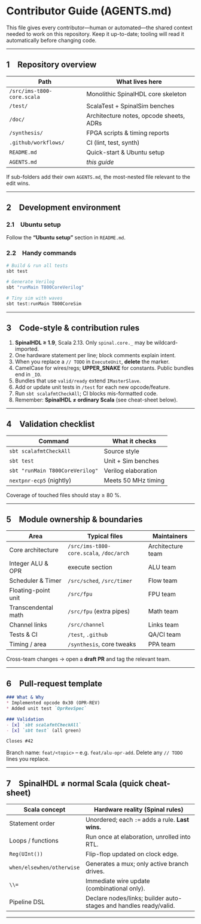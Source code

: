 # Contributor Guide (AGENTS.md)

This file gives every contributor—human or automated—the shared context needed to work on this repository. Keep it up-to-date; tooling will read it automatically before changing code.

---

## 1 Repository overview

| Path | What lives here |
|------|-----------------|
| `/src/ims-t800-core.scala` | Monolithic SpinalHDL core skeleton |
| `/test/` | ScalaTest + SpinalSim benches |
| `/doc/` | Architecture notes, opcode sheets, ADRs |
| `/synthesis/` | FPGA scripts & timing reports |
| `.github/workflows/` | CI (lint, test, synth) |
| `README.md` | Quick-start & Ubuntu setup |
| `AGENTS.md` | *this guide* |

If sub-folders add their own `AGENTS.md`, the most-nested file relevant to the edit wins.

---

## 2 Development environment

### 2.1 Ubuntu setup  
Follow the **“Ubuntu setup”** section in `README.md`.

### 2.2 Handy commands

```bash
# Build & run all tests
sbt test

# Generate Verilog
sbt "runMain T800CoreVerilog"

# Tiny sim with waves
sbt test:runMain T800CoreSim
````

---

## 3 Code-style & contribution rules

1. **SpinalHDL ≥ 1.9**, Scala 2.13. Only `spinal.core._` may be wildcard-imported.
2. One hardware statement per line; block comments explain intent.
3. When you replace a `// TODO` in `ExecuteUnit`, **delete** the marker.
4. CamelCase for wires/regs; **UPPER\_SNAKE** for constants. Public bundles end in `_IO`.
5. Bundles that use `valid/ready` extend `IMasterSlave`.
6. Add or update unit tests in `/test` for each new opcode/feature.
7. Run `sbt scalafmtCheckAll`; CI blocks mis-formatted code.
8. Remember: **SpinalHDL ≠ ordinary Scala** (see cheat-sheet below).

---

## 4 Validation checklist

| Command                         | What it checks      |
| ------------------------------- | ------------------- |
| `sbt scalafmtCheckAll`          | Source style        |
| `sbt test`                      | Unit + Sim benches  |
| `sbt "runMain T800CoreVerilog"` | Verilog elaboration |
| `nextpnr-ecp5` (nightly)        | Meets 50 MHz timing |

Coverage of touched files should stay ≥ 80 %.

---

## 5 Module ownership & boundaries

| Area                | Typical files                           | Maintainers       |
| ------------------- | --------------------------------------- | ----------------- |
| Core architecture   | `/src/ims-t800-core.scala`, `/doc/arch` | Architecture team |
| Integer ALU & OPR   | execute section                         | ALU team          |
| Scheduler & Timer   | `/src/sched`, `/src/timer`              | Flow team         |
| Floating-point unit | `/src/fpu`                              | FPU team          |
| Transcendental math | `/src/fpu` (extra pipes)                | Math team         |
| Channel links       | `/src/channel`                          | Links team        |
| Tests & CI          | `/test`, `.github`                      | QA/CI team        |
| Timing / area       | `/synthesis`, core tweaks               | PPA team          |

Cross-team changes → open a **draft PR** and tag the relevant team.

---

## 6 Pull-request template

```markdown
### What & Why
* Implemented opcode 0x30 (OPR-REV)
* Added unit test `OprRevSpec`

### Validation
- [x] `sbt scalafmtCheckAll`
- [x] `sbt test` (all green)

Closes #42
```

Branch name: `feat/<topic>` – e.g. `feat/alu-opr-add`.
Delete any `// TODO` lines you replace.

---

## 7 SpinalHDL ≠ normal Scala (quick cheat-sheet)

| Scala concept             | Hardware reality (Spinal rules)                                   |
| ------------------------- | ----------------------------------------------------------------- |
| Statement order           | Unordered; each `:=` adds a rule. **Last wins.**                  |
| Loops / functions         | Run once at elaboration, unrolled into RTL.                       |
| `Reg(UInt())`             | Flip-flop updated on clock edge.                                  |
| `when/elsewhen/otherwise` | Generates a mux; only active branch drives.                       |
| `\\=`                     | Immediate wire update (combinational only).                       |
| Pipeline DSL              | Declare nodes/links; builder auto-stages and handles ready/valid. |

---
